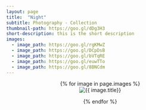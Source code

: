 ```yaml
---
layout: page
title:  "Night"
subtitle: Photography - Collection
thumbnail-path: https://goo.gl/dDg3H3
short-description: this is the short description
images:
  - image_path: https://goo.gl/rgKMwZ
  - image_path: https://goo.gl/DCpDsB
  - image_path: https://goo.gl/bVTqRE
  - image_path: https://goo.gl/euwTTo
  - image_path: https://goo.gl/8BNCdm
---
```

<center>
{% for image in page.images %}
  <div class="collection">
	<img src="{{ image.image_path }}" alt="{{ image.title}}"/>
	<p></p>
  </div>
{% endfor %}
</center>